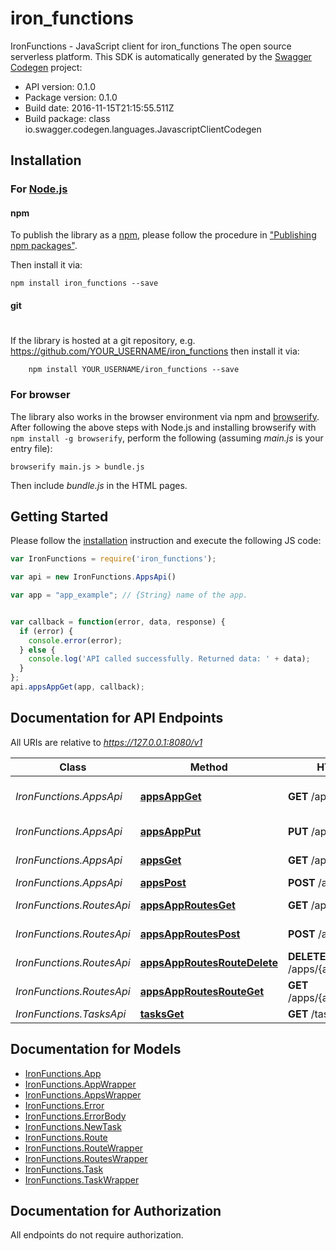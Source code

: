 # iron_functions

IronFunctions - JavaScript client for iron_functions
The open source serverless platform.
This SDK is automatically generated by the [Swagger Codegen](https://github.com/swagger-api/swagger-codegen) project:

- API version: 0.1.0
- Package version: 0.1.0
- Build date: 2016-11-15T21:15:55.511Z
- Build package: class io.swagger.codegen.languages.JavascriptClientCodegen

## Installation

### For [Node.js](https://nodejs.org/)

#### npm

To publish the library as a [npm](https://www.npmjs.com/),
please follow the procedure in ["Publishing npm packages"](https://docs.npmjs.com/getting-started/publishing-npm-packages).

Then install it via:

```shell
npm install iron_functions --save
```

#### git
#
If the library is hosted at a git repository, e.g.
https://github.com/YOUR_USERNAME/iron_functions
then install it via:

```shell
    npm install YOUR_USERNAME/iron_functions --save
```

### For browser

The library also works in the browser environment via npm and [browserify](http://browserify.org/). After following
the above steps with Node.js and installing browserify with `npm install -g browserify`,
perform the following (assuming *main.js* is your entry file):

```shell
browserify main.js > bundle.js
```

Then include *bundle.js* in the HTML pages.

## Getting Started

Please follow the [installation](#installation) instruction and execute the following JS code:

```javascript
var IronFunctions = require('iron_functions');

var api = new IronFunctions.AppsApi()

var app = "app_example"; // {String} name of the app.


var callback = function(error, data, response) {
  if (error) {
    console.error(error);
  } else {
    console.log('API called successfully. Returned data: ' + data);
  }
};
api.appsAppGet(app, callback);

```

## Documentation for API Endpoints

All URIs are relative to *https://127.0.0.1:8080/v1*

Class | Method | HTTP request | Description
------------ | ------------- | ------------- | -------------
*IronFunctions.AppsApi* | [**appsAppGet**](docs/AppsApi.md#appsAppGet) | **GET** /apps/{app} | Get information for a app.
*IronFunctions.AppsApi* | [**appsAppPut**](docs/AppsApi.md#appsAppPut) | **PUT** /apps/{app} | Create/update a app.
*IronFunctions.AppsApi* | [**appsGet**](docs/AppsApi.md#appsGet) | **GET** /apps | Get all app names.
*IronFunctions.AppsApi* | [**appsPost**](docs/AppsApi.md#appsPost) | **POST** /apps | Post new app
*IronFunctions.RoutesApi* | [**appsAppRoutesGet**](docs/RoutesApi.md#appsAppRoutesGet) | **GET** /apps/{app}/routes | Get route list by app name.
*IronFunctions.RoutesApi* | [**appsAppRoutesPost**](docs/RoutesApi.md#appsAppRoutesPost) | **POST** /apps/{app}/routes | Create new Route
*IronFunctions.RoutesApi* | [**appsAppRoutesRouteDelete**](docs/RoutesApi.md#appsAppRoutesRouteDelete) | **DELETE** /apps/{app}/routes/{route} | Deletes the route
*IronFunctions.RoutesApi* | [**appsAppRoutesRouteGet**](docs/RoutesApi.md#appsAppRoutesRouteGet) | **GET** /apps/{app}/routes/{route} | Gets route by name
*IronFunctions.TasksApi* | [**tasksGet**](docs/TasksApi.md#tasksGet) | **GET** /tasks | Get next task.


## Documentation for Models

 - [IronFunctions.App](docs/App.md)
 - [IronFunctions.AppWrapper](docs/AppWrapper.md)
 - [IronFunctions.AppsWrapper](docs/AppsWrapper.md)
 - [IronFunctions.Error](docs/Error.md)
 - [IronFunctions.ErrorBody](docs/ErrorBody.md)
 - [IronFunctions.NewTask](docs/NewTask.md)
 - [IronFunctions.Route](docs/Route.md)
 - [IronFunctions.RouteWrapper](docs/RouteWrapper.md)
 - [IronFunctions.RoutesWrapper](docs/RoutesWrapper.md)
 - [IronFunctions.Task](docs/Task.md)
 - [IronFunctions.TaskWrapper](docs/TaskWrapper.md)


## Documentation for Authorization

 All endpoints do not require authorization.

